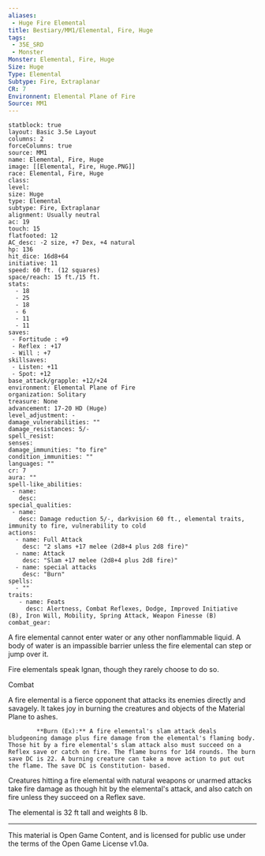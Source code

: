 ```yaml
---
aliases:
 - Huge Fire Elemental
title: Bestiary/MM1/Elemental, Fire, Huge
tags: 
 - 35E_SRD
 - Monster
Monster: Elemental, Fire, Huge
Size: Huge
Type: Elemental
Subtype: Fire, Extraplanar
CR: 7
Environnent: Elemental Plane of Fire
Source: MM1
---
```


```statblock
statblock: true
layout: Basic 3.5e Layout
columns: 2
forceColumns: true
source: MM1 
name: Elemental, Fire, Huge
image: [[Elemental, Fire, Huge.PNG]]
race: Elemental, Fire, Huge
class: 
level: 
size: Huge
type: Elemental
subtype: Fire, Extraplanar
alignment: Usually neutral
ac: 19
touch: 15
flatfooted: 12
AC_desc: -2 size, +7 Dex, +4 natural
hp: 136
hit_dice: 16d8+64
initiative: 11
speed: 60 ft. (12 squares)
space/reach: 15 ft./15 ft.
stats:
  - 18
  - 25
  - 18
  - 6
  - 11
  - 11
saves:
 - Fortitude : +9
 - Reflex : +17
 - Will : +7
skillsaves:
 - Listen: +11
 - Spot: +12
base_attack/grapple: +12/+24
environment: Elemental Plane of Fire
organization: Solitary
treasure: None
advancement: 17-20 HD (Huge)
level_adjustment: -
damage_vulnerabilities: ""
damage_resistances: 5/-
spell_resist: 
senses: 
damage_immunities: "to fire"
condition_immunities: ""
languages: ""
cr: 7
aura: ""
spell-like_abilities:
 - name: 
   desc: 
special_qualities:
 - name:
   desc: Damage reduction 5/-, darkvision 60 ft., elemental traits, immunity to fire, vulnerability to cold
actions:
  - name: Full Attack
    desc: "2 slams +17 melee (2d8+4 plus 2d8 fire)"
  - name: Attack
    desc: "Slam +17 melee (2d8+4 plus 2d8 fire)"
  - name: special attacks
    desc: "Burn"
spells:
  - ""
traits:
   - name: Feats
     desc: Alertness, Combat Reflexes, Dodge, Improved Initiative  (B), Iron Will, Mobility, Spring Attack, Weapon Finesse (B)
combat_gear:  
```


A fire elemental cannot enter water or any other nonflammable liquid. A body of water is an impassible barrier unless the fire elemental can step or jump over it.

Fire elementals speak Ignan, though they rarely choose to do so.

Combat

A fire elemental is a fierce opponent that attacks its enemies directly and savagely. It takes joy in burning the creatures and objects of the Material Plane to ashes.


            **Burn (Ex):** A fire elemental's slam attack deals bludgeoning damage plus fire damage from the elemental's flaming body. Those hit by a fire elemental's slam attack also must succeed on a Reflex save or catch on fire. The flame burns for 1d4 rounds. The burn save DC is 22. A burning creature can take a move action to put out the flame. The save DC is Constitution- based.

Creatures hitting a fire elemental with natural weapons or unarmed attacks take fire damage as though hit by the elemental's attack, and also catch on fire unless they succeed on a Reflex save.

The elemental is 32 ft tall and weights 8 lb.

---

This material is Open Game Content, and is licensed for public use under the terms of the Open Game License v1.0a.
